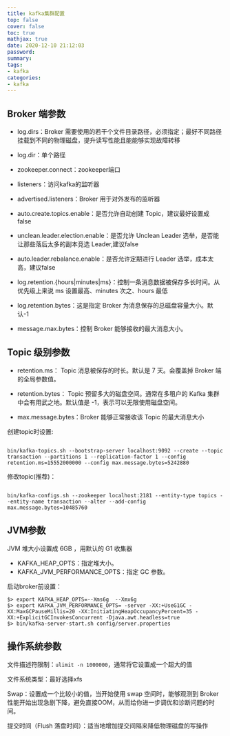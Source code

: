 ```yaml
---
title: kafka集群配置
top: false
cover: false
toc: true
mathjax: true
date: 2020-12-10 21:12:03
password:
summary:
tags:
- kafka
categories:
- kafka
---
```


## Broker 端参数

- log.dirs：Broker 需要使用的若干个文件目录路径，必须指定；最好不同路径挂载到不同的物理磁盘，提升读写性能且能能够实现故障转移
- log.dir：单个路径

- zookeeper.connect：zookeeper端口
- listeners：访问kafka的监听器
- advertised.listeners：Broker 用于对外发布的监听器
- auto.create.topics.enable：是否允许自动创建 Topic，建议最好设置成 false
- unclean.leader.election.enable：是否允许 Unclean Leader 选举，是否能让那些落后太多的副本竞选 Leader,建议false
- auto.leader.rebalance.enable：是否允许定期进行 Leader 选举，成本太高，建议false
- log.retention.{hours|minutes|ms}：控制一条消息数据被保存多长时间。从优先级上来说 ms 设置最高、minutes 次之、hours 最低
- log.retention.bytes：这是指定 Broker 为消息保存的总磁盘容量大小。默认-1
- message.max.bytes：控制 Broker 能够接收的最大消息大小。

## Topic 级别参数

- retention.ms： Topic 消息被保存的时长。默认是 7 天。会覆盖掉 Broker 端的全局参数值。

- retention.bytes： Topic 预留多大的磁盘空间。通常在多租户的 Kafka 集群中会有用武之地。默认值是 -1，表示可以无限使用磁盘空间。
- max.message.bytes：Broker 能够正常接收该 Topic 的最大消息大小

创建topic时设置:

```

bin/kafka-topics.sh --bootstrap-server localhost:9092 --create --topic transaction --partitions 1 --replication-factor 1 --config retention.ms=15552000000 --config max.message.bytes=5242880
```

修改topic(推荐)：

```

bin/kafka-configs.sh --zookeeper localhost:2181 --entity-type topics --entity-name transaction --alter --add-config max.message.bytes=10485760
```

## JVM参数

 JVM 堆大小设置成 6GB ，用默认的 G1 收集器

- KAFKA_HEAP_OPTS：指定堆大小。
- KAFKA_JVM_PERFORMANCE_OPTS：指定 GC 参数。

启动broker前设置：

```
$> export KAFKA_HEAP_OPTS=--Xms6g  --Xmx6g
$> export KAFKA_JVM_PERFORMANCE_OPTS= -server -XX:+UseG1GC -XX:MaxGCPauseMillis=20 -XX:InitiatingHeapOccupancyPercent=35 -XX:+ExplicitGCInvokesConcurrent -Djava.awt.headless=true
$> bin/kafka-server-start.sh config/server.properties
```

## 操作系统参数

文件描述符限制：`ulimit -n 1000000`，通常将它设置成一个超大的值

文件系统类型：最好选择xfs

Swap：设置成一个比较小的值，当开始使用 swap 空间时，能够观测到 Broker 性能开始出现急剧下降，避免直接OOM，从而给你进一步调优和诊断问题的时间。

提交时间（Flush 落盘时间）：适当地增加提交间隔来降低物理磁盘的写操作